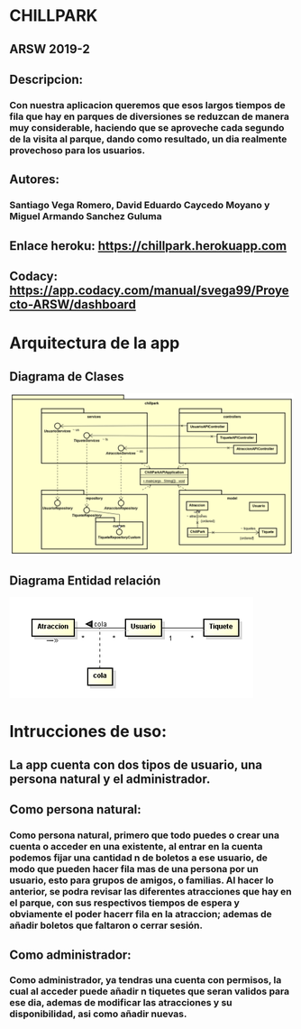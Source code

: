 # CHILLPARK
## ARSW 2019-2
## Descripcion:
### Con nuestra aplicacion queremos que esos largos tiempos de fila que hay en parques de diversiones se reduzcan de manera muy considerable, haciendo que se aproveche cada segundo de la visita al parque, dando como resultado, un dia realmente provechoso para los usuarios.
## Autores: 
### Santiago Vega Romero, David Eduardo Caycedo Moyano y Miguel Armando Sanchez Guluma

## Enlace heroku: https://chillpark.herokuapp.com

## Codacy: https://app.codacy.com/manual/svega99/Proyecto-ARSW/dashboard

# Arquitectura de la app

## Diagrama de Clases

![Diagrama de clases](https://github.com/equiporocketarsw/Proyecto-ARSW/blob/master/img/clases.png)

## Diagrama Entidad relación 

![Diagrama de clases](https://github.com/equiporocketarsw/Proyecto-ARSW/blob/master/img/basededatos.PNG)

# Intrucciones de uso:
## La app cuenta con dos tipos de usuario, una persona natural y el administrador.
## Como persona natural:
### Como persona natural, primero que todo puedes o crear una cuenta o acceder en una existente, al entrar en la cuenta podemos fijar una cantidad n de boletos a ese usuario, de modo que pueden hacer fila mas de una persona por un usuario, esto para grupos de amigos, o familias. Al hacer lo anterior, se podra revisar las diferentes atracciones que hay en el parque, con sus respectivos tiempos de espera y obviamente el poder hacerr fila en la atraccion; ademas de añadir boletos que faltaron o cerrar sesión.

## Como administrador:
### Como administrador, ya tendras una cuenta con permisos, la cual al acceder puede añadir n tiquetes que seran validos para ese dia, ademas de modificar las atracciones y su disponibilidad, asi como añadir nuevas.
